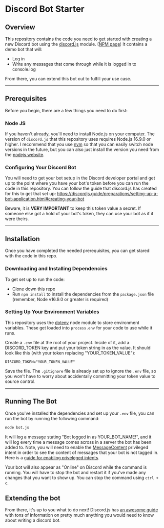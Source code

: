 # Discord Bot Starter

## Overview

This repository contains the code you need to get started with creating a new Discord bot using the [discord.js](https://discord.js.org/#/) module. ([NPM page](https://www.npmjs.com/package/discord.js)) It contains a demo bot that will:

-   Log in
-   Write any messages that come through while it is logged in to console.log

From there, you can extend this bot out to fulfill your use case.

---

## Prerequisites

Before you begin, there are a few things you need to do first:

### Node JS

If you haven't already, you'll need to install Node.js on your computer. The version of `discord.js` that this repository uses requires Node.js 16.9.0 or higher. I recommend that you use [nvm](https://github.com/nvm-sh/nvm#installing-and-updating) so that you can easily switch node versions in the future, but you can also just install the version you need from the [nodejs website](https://nodejs.org/en/download/).

### Configuring Your Discord Bot

You will need to get your bot setup in the Discord developer portal and get up to the point where you have your bot's token before you can run the code in this repository. You can follow the guide that discord.js has created for this to get that set up: https://discordjs.guide/preparations/setting-up-a-bot-application.html#creating-your-bot

Beware, it is **VERY IMPORTANT** to keep this token value a secret. If someone else got a hold of your bot's token, they can use your bot as if it were theirs.

---

## Installation

Once you have completed the needed prerequisites, you can get stared with the code in this repo.

### Downloading and Installing Dependencies

To get set up to run the code:

-   Clone down this repo
-   Run `npm install` to install the dependencies from the `package.json` file (remember, Node v16.9.0 or greater is required)

### Setting Up Your Environment Variables

This repository uses the [dotenv](https://www.npmjs.com/package/dotenv) node module to store environment variables. These get loaded into `process.env` for your code to use while it runs.

Create a `.env` file at the root of your project. Inside of it, add a DISCORD_TOKEN key and put your token string in as the value. It should look like this (with your token replacing "YOUR_TOKEN_VALUE"):

```.env
DISCORD_TOKEN="YOUR_TOKEN_VALUE"
```

Save the file. The `.gitignore` file is already set up to ignore the `.env` file, so you won't have to worry about accidentally committing your token value to source control.

---

## Running The Bot

Once you've installed the dependencies and set up your `.env` file, you can run the bot by running the following command:

```sh
node bot.js
```

It will log a message stating "Bot logged in as YOUR_BOT_NAME!", and it will log every time a message comes across in a server the bot has been added to. Note, you will need to enable the [MessageContent](https://discord-api-types.dev/api/discord-api-types-v10/enum/GatewayIntentBits#MessageContent) privileged intent in order to see the content of messages that your bot is not tagged in. Here is a [guide for enabling priveleged intents](https://stackoverflow.com/questions/64006888/discord-js-bot-disallowed-intents-privileged-intent-provided-is-not-enabled-o).

Your bot will also appear as "Online" on Discord while the command is running. You will have to stop the bot and restart it if you've made any changes that you want to show up. You can stop the command using `ctrl + c`.

## Extending the bot

From there, it's up to you what to do next! Discord.js has [an awesome guide](https://discordjs.guide/) with tons of information on pretty much anything you would need to know about writing a discord bot.
